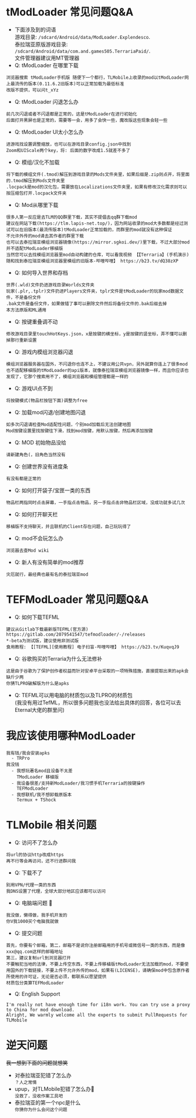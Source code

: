 # tModLoader 常见问题Q&A
* 下面涉及到的词语  
游戏目录: `/sdcard/Android/data/ModLoader.Explendesco`.  
泰拉瑞亚原版游戏目录: `/sdcard/Android/data/com.and.games505.TerrariaPaid/`.  
文件管理器建议用MT管理器
* Q: tModLoader 在哪里下载
```
浏览器搜索 tModLoader手机版 随便下一个都行，TLMobile上收录的mod以tModLoader网上最流传的版本(0.11.6.2旧版本)可以正常加载为最低标准
改版不提供，可以问t_xYz
```
* Q: tModLoader 闪退怎么办
```
前几次闪退或者不闪退都是正常的，这是tModLoader在进行初始化
后面打开黑屏也是正常的，需要等一会，用多了会快一些，魔改版这些现象会轻一些
```
* Q: tModLoader UI太小怎么办
```
进游戏找设置调整缩放，也可以在游戏目录config.json中找到
Zoom和UIScale两个key，将: 后面的数字改成1.5就差不多了
```
* Q: 模组/汉化不加载
```
将下载的模组文件(.tmod)解压到游戏目录的Mods文件夹里，如果后缀是.zip则点开，将里面的.tmod解压到Mods文件夹里
.locpack是mod的汉化包，需要放在Localizations文件夹里，如果有修改汉化需求则可以按压缩包打开.locpack文件夹
```
* Q: Mod从哪里下载
```
很多人第一反应是去TLM的QQ群里下载，其实不提倡去qq群下载mod
建议在网站下载(https://tlm.lapis-net.top/)，因为网站收录的mod大多数都是经过测试可以在旧版本(最流传版本)tModLoader正常加载的，而群里的mod就没有这种保证
不允许外传的mod请去其作者的群里下载
也可以去泰拉瑞亚模组浏览器镜像(https://mirror.sgkoi.dev/)里下载，不过大部分mod并不适配tModLoader移植版
当然您可以去找模组浏览器里mod自动构建的仓库，可以看我视频 【【Terraria】(手机演示) 随和找到泰拉瑞亚模组浏览器里模组的旧版本-哔哩哔哩】 https://b23.tv/dQ38zXP
```
* Q: 如何导入世界和存档
```
世界(.wld)文件扔进游戏目录Worlds文件夹
玩家(.plr,.tplr)文件扔进Players文件夹，tplr文件是tModLoader的玩家mod数据文件，不是备份文件
.bak文件是备份文件，如果做错了事可以删除文件然后将备份文件的.bak后缀去掉
本方法原版和ML通用
```
* Q: 按键重叠调不动
```
修改游戏目录里touchHotKeys.json，x是按键的横坐标，y是按键的竖坐标，弄不懂可以删掉那行重新设置
```
* Q: 游戏内模组浏览器闪退
```
模组浏览器服务器在国外，不闪退你也连不上，不建议用公共vpn，另外就算你连上了很多mod也不适配移植版的tModLoader的api版本，就像泰拉瑞亚模组浏览器镜像一样，而且你应该也发现了，它那个搜索用不了，模组浏览器和模组管理都是一样的
```
* Q: 游戏UI点不到
```
将按键模式(物品栏按钮下面)调整为free
```
* Q: 加载mod闪退/创建地图闪退
```
如多次闪退请检查Mod适配性问题，个别mod加载后无法创建地图
Mod按键设置里找按键往下滑，找到mod按键，用默认按键，然后再添加按键
```
* Q: MOD 初始物品没给
```
请新建角色(，旧角色当然没有
```
* Q: 创建世界没有进度条
```
有没有都是正常的
```
* Q: 如何打开袋子/宝匣一类的东西
```
物品栏两指同时点击屏幕，一手指点击物品，另一手指点击非物品栏区域，没成功就多试几次
```
* Q: 如何打开聊天栏
```
移植版不支持聊天，并且联机的Client存在问题，自己玩玩得了
```
* Q: mod不会玩怎么办
```
浏览器去查Mod wiki
```
* Q: 新人有没有简单的mod推荐
```
灾厄就行，最经典也最有名的泰拉瑞亚mod
```
# TEFModLoader 常见问题Q&A
* Q: 如何下载TEFML
```
建议从Gitlab下载最新版TEFML(官方源)
https://gitlab.com/2079541547/tefmodloader/-/releases
*-beta为测试版，建议使用非测试版
食用教程: 【[TEFML][使用教程] 电子扫盲-哔哩哔哩】 https://b23.tv/KuqvqJ9
```
* Q: 谷歌购买的Terraria为什么无法修补
```
这是由于谷歌为了保护创作者权益而针对安卓平台采取的一项特殊措施，直接提取出来的apk会缺斤少两
你猜TLPRO破解版为什么是apks
```
* Q: TEFML可以用电脑的材质包以及TLPRO的材质包  
(我没有用过TefML，所以很多问题我也没法给出具体的回答，各位可以去Eternal大佬的群里问)
# 我应该使用哪种ModLoader
```
我有钱/我会安装apks
  - TRPro
我没钱
  - 我想玩著名mod且设备不太差
    TModLoader 移植版
  - 我设备很差/支持新ModLoader/我习惯手机Terraria的按键操作
    TEFModLoader
  - 我想联机/我不想卸载原版本
    Termux + TShock
```
<!--# TShock 常见问题 Q&A
* 从哪里下载tshock
```
Github找tshock的仓库，在release里找linux arm64的版本
下载之后用rar命令解压或者用mt管理器打开本地存储，找到并解压，用cd到你解压到的文件夹里，输入
./TShock.Installer
快速启动，依赖会自动被安装，我在容器里跑的，完全没有问题
```
* 如何装插件
```
在服务端文件夹下找到ServerPlugins文件夹
将dll插件文件扔进去就行，插件配置会在启动服务器时自动生成，具体在tshock文件夹里
插件可以到 https://docs.terraria.ink/zh/guide/get-start.html 寻找
强烈推荐ModifyWeapons插件，可以自定义武器
```-->
# TLMobile 相关问题
* Q: 访问不了怎么办
```
将url的协议http改成https
再不行等会再访问，还不行进群问我
```
* Q: 下载不了
```
别用VPN/代理一类的东西
我DNS设置了代理，全球大部分地区应该都可以访问
```
* Q: 电脑端问题 💢
```
我没做，懒得做，我手机开发的
你V我1000买个电脑我就做
```
* Q: 提交问题
```
首先，你要有个邮箱，第二，邮箱不是说你注册邮箱用的手机号或微信号一类的东西，而是像xxx@qq.com这样的邮箱地址
第三，建议复制url到浏览器打开
不要触犯当地的法律，不要上传空东西，不要上传移植版tModLoader无法加载的mod，不要使用国外的下载链接，不要上传不允许外传的mod，如果有(LICENSE)，请确保mod中包含原作者所使用的许可证，无论是否必须，都联系以愿望提供
材质包分类算TEFModLoader
```
* Q: English Support
```
I'm really not have enough time for i18n work. You can try use a proxy to China for mod download.
Alright, We warmly welcome all the experts to submit PullRequests for TLMobile
```
# 逆天问题
~~我一想到下面的问题就想笑~~
* 对泰拉瑞亚犯错了怎么办  
`？人之常情`
* upup，对TLMobile犯错了怎么办🥵  
`没救了，没收作案工具吧`
* 泰拉瑞亚的第一个npc是什么  
`你猜你为什么会问这个问题`
